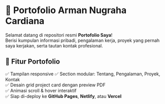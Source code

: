 # 📁 Portofolio Arman Nugraha Cardiana

Selamat datang di repositori resmi **Portofolio Saya**!  
Berisi kumpulan informasi pribadi, pengalaman kerja, proyek yang pernah saya kerjakan, serta tautan kontak profesional.

## 🚀 **Fitur Portofolio**

✅ Tampilan responsive 
✅ Section modular: Tentang, Pengalaman, Proyek, Kontak  
✅ Desain grid project card dengan preview PDF  
✅ Animasi scroll & hover interaktif  
✅ Siap di-deploy ke **GitHub Pages**, **Netlify**, atau **Vercel**
